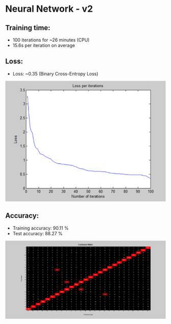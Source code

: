# Neural Network - v2

## Training time: 

- 100 iterations for ~26 minutes (CPU)
- 15.6s per iteration on average

## Loss: 

- Loss: ~0.35 (Binary Cross-Entropy Loss)

![image](Visualizations/Loss_per_iterations.png)

## Accuracy:

- Training accuracy: 90.11 %
- Test accuracy: 88.27 %

![image](Visualizations/Confusion_Matrix.png)
